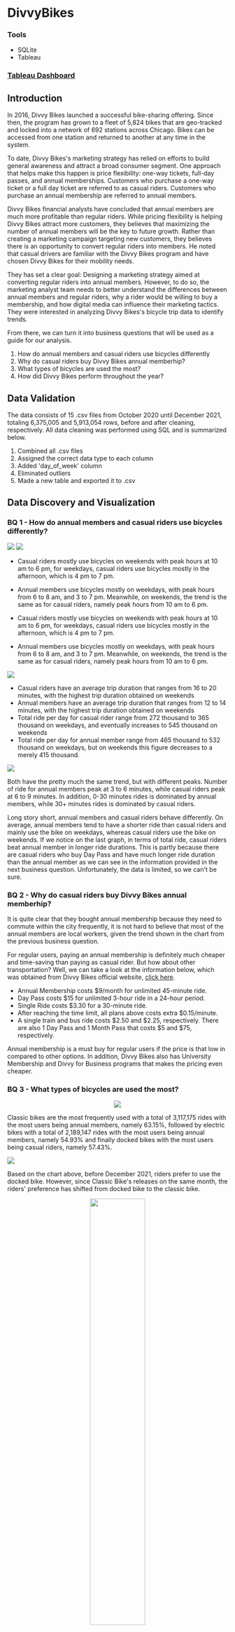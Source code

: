 # DivvyBikes

### Tools
- SQLite
- Tableau

### [Tableau Dashboard](https://public.tableau.com/app/profile/rizki.laksmana/viz/BikeSharingFixed/Dashboard12)

## Introduction
In 2016, Divvy Bikes launched a successful bike-sharing offering. Since then, the program has grown to a fleet of 5,824 bikes that are geo-tracked and locked into a network of 692 stations across Chicago. Bikes can be accessed from one station and returned to another at any time in the system.

To date, Divvy Bikes's marketing strategy has relied on efforts to build general awareness and attract a broad consumer segment. One approach that helps make this happen is price flexibility: one-way tickets, full-day passes, and annual memberships. Customers who purchase a one-way ticket or a full day ticket are referred to as casual riders. Customers who purchase an annual membership are referred to annual members. 

Divvy Bikes financial analysts have concluded that annual members are much more profitable than regular riders. While pricing flexibility is helping Divvy Bikes attract more customers, they believes that maximizing the number of annual members will be the key to future growth. Rather than creating a marketing campaign targeting new customers, they believes there is an opportunity to convert regular riders into members. He noted that casual drivers are familiar with the Divvy Bikes program and have chosen Divvy Bikes for their mobility needs.

They has set a clear goal: Designing a marketing strategy aimed at converting regular riders into annual members. However, to do so, the marketing analyst team needs to better understand the differences between annual members and regular riders, why a rider would be willing to buy a membership, and how digital media can influence their marketing tactics. They were interested in analyzing Divvy Bikes's bicycle trip data to identify trends.

From there, we can turn it into business questions that will be used as a guide for our analysis.

<ol>
    <li>How do annual members and casual riders use bicycles differently</li>
    <li>Why do casual riders buy Divvy Bikes annual memberhip?</li>
    <li>What types of bicycles are used the most?</li> 
    <li>How did Divvy Bikes perform throughout the year?</li> 
</ol>

## Data Validation
The data consists of 15 .csv files from October 2020 until December 2021, totaling 6,375,005 and 5,913,054 rows, before and after cleaning, respectively. All data cleaning was performed using SQL and is summarized below.

<ol>
<li>Combined all .csv files</li>
<li>Assigned the correct data type to each column</li>
<li>Added 'day_of_week' column</li>
<li>Eliminated outliers</li>
<li>Made a new table and exported it to .csv</li>
</ol>

## Data Discovery and Visualization

### BQ 1 - How do annual members and casual riders use bicycles differently?

![](Charts/Casual%20Rider.png)
![](Charts/Annual%20Member.png)

- Casual riders mostly use bicycles on weekends with peak hours at 10 am to 6 pm, for weekdays, casual riders use bicycles mostly in the afternoon, which is 4 pm to 7 pm.
- Annual members use bicycles mostly on weekdays, with peak hours from 6 to 8 am, and 3 to 7 pm. Meanwhile, on weekends, the trend is the same as for casual riders, namely peak hours from 10 am to 6 pm.

- Casual riders mostly use bicycles on weekends with peak hours at 10 am to 6 pm, for weekdays, casual riders use bicycles mostly in the afternoon, which is 4 pm to 7 pm.
- Annual members use bicycles mostly on weekdays, with peak hours from 6 to 8 am, and 3 to 7 pm. Meanwhile, on weekends, the trend is the same as for casual riders, namely peak hours from 10 am to 6 pm.


![](Charts/Average%20Ride%20Duration%20and%20Total%20Ride%20per%20Day.png)

- Casual riders have an average trip duration that ranges from 16 to 20 minutes, with the highest trip duration obtained on weekends
- Annual members have an average trip duration that ranges from 12 to 14 minutes, with the highest trip duration obtained on weekends
- Total ride per day for casual rider range from 272 thousand to 365 thousand on weekdays, and eventually increases to 545 thousand on weekends
- Total ride per day for annual member range from 465 thousand to 532 thousand on weekdays, but on weekends this figure decreases to a merely 415 thousand.

![](Charts/Total%20Ride%20per%20Ride%20Duration.png)

Both have the pretty much the same trend, but with different peaks. Number of ride for annual members peak at 3 to 6 minutes, while casual riders peak at 6 to 9 minutes. In addition, 0-30 minutes rides is dominated by annual members, while 30+ minutes rides is dominated by casual riders.

Long story short, annual members and casual riders behave differently. On average, annual members tend to have a shorter ride than casual riders and mainly use the bike on weekdays, whereas casual riders use the bike on weekends. If we notice on the last graph, in terms of total ride, casual riders beat annual member in longer ride durations. This is partly because there are casual riders who buy Day Pass and have much longer ride duration than the annual member as we can see in the information provided in the next business question. Unfortunately, the data is limited, so we can't be sure.

### BQ 2 - Why do casual riders buy Divvy Bikes annual memberhip?

It is quite clear that they bought annual membership because they need to commute within the city frequently, it is not hard to believe that most of the annual members are local workers, given the trend shown in the chart from the previous business question. 

For regular users, paying an annual membership is definitely much cheaper and time-saving than paying as casual rider. But how about other transportation? Well, we can take a look at the information below, which was obtained from Divvy Bikes official website, [click here](https://ride.divvybikes.com/pricing).

- Annual Membership costs $9/month for unlimited 45-minute ride.
- Day Pass costs $15 for unlimited 3-hour ride in a 24-hour period.
- Single Ride costs $3.30 for a 30-minute ride.
- After reaching the time limit, all plans above costs extra $0.15/minute.
- A single train and bus ride costs $2.50 and $2.25, respectively. There are also 1 Day Pass and 1 Month Pass that costs $5 and $75, respectively.

Annual membership is a must buy for regular users if the price is that low in compared to other options. In addition, Divvy Bikes also has University Membership and Divvy for Business programs that makes the pricing even cheaper.

### BQ 3 - What types of bicycles are used the most?


<p align="center">
    <img src="Charts/Total%20Ride.png">
</p>

Classic bikes are the most frequently used with a total of 3,117,175 rides with the most users being annual members, namely 63.15%, followed by electric bikes with a total of 2,189,147 rides with the most users being annual members, namely 54.93% and finally docked bikes with the most users being casual riders, namely 57.43%.

![](Charts/Monthly%20Performance-Bike.png)

Based on the chart above, before December 2021, riders prefer to use the docked bike. However, since Classic Bike's releases on the same month, the riders' preference has shifted from docked bike to the classic bike.    

<p align="center">
    <img width="50%" src="Charts/CHI-E-Bike-Zone-Map.png">
</p>

On the other hand, some areas can only be reached by using electric bike. That's why, when the trend falls in August 2021 and beyond, eletric bike still get good results.

### BQ 4 - How did Divvy Bikes perform throughout the year?

![](Charts/Quarterly%20Performance.png)
![](Charts/Monthly%20Performance.png)

Total rides decreased in the fourth quarter of 2020 to the lowest point in February 2021 with a total of 46,432 rides, then the trend reversed from the end of the first quarter to its peak at the beginning of the third quarter of 756,258. decreased again in the following month until the end of the year. Unfortunately, the data is limited so we cant track what happened before October 2020, but it it seems that the trend that occurred in the fourth quarter of 2020 continues into 2021.

## Conclusion
The conclusions that can be drawn from the Divvy Bikes data are as follows:
<ol>
<li>Annual member are locals who use bicycles mainly to commute within the city on weekdays from home to office and vice versa</li>
<li>Casual riders are both locals and tourists who mainly use bicycle on weekends, though rarely.</li>
<li>Casual riders buy a Divvy Bikes membership because its a lot cheaper than other public transportation.
<li>Classic bike is the most widely used, followed by electric bike and docked bike.
<li>They did good on the first half, but went bad on the second half, just like the second half of 2020.</li>
</ol>